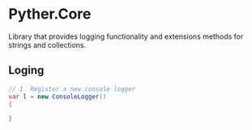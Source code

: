 ﻿# Pyther.Core

Library that provides logging functionality and extensions methods for strings and collections.

## Loging

```csharp
// 1. Register a new console logger
var l = new ConsoleLogger()
{

}

```